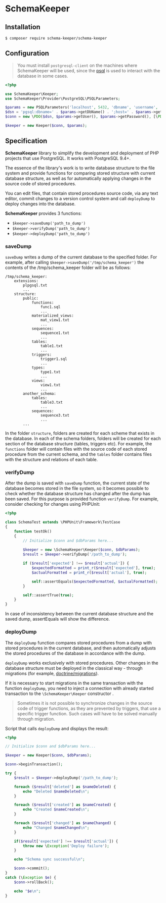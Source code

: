 # SchemaKeeper

## Installation

```
$ composer require schema-keeper/schema-keeper
```

## Configuration
> You must install `postgresql-client` on the machines where SchemaKeeper will be used, since the [psql](https://www.postgresql.org/docs/current/app-psql.html) is used to interact with the database in some cases.

```php
<?php

use SchemaKeeper\Keeper;
use SchemaKeeper\Provider\PostgreSQL\PSQLParameters;

$params = new PSQLParameters('localhost', 5432, 'dbname', 'username', 'password');
$dsn = 'pgsql:dbname=' . $params->getDbName() . ';host=' . $params->getHost();
$conn = new \PDO($dsn, $params->getUser(), $params->getPassword(), [\PDO::ATTR_ERRMODE => \PDO::ERRMODE_EXCEPTION]);

$keeper = new Keeper($conn, $params);
```

## Specification
**SchemaKeeper** library to simplify the development and deployment of PHP projects that use PostgreSQL. It works with PostgreSQL 9.4+.

The essence of the library's work is to write database structure to the file system and provide functions for comparing stored structure with current database structure, as well as for automatically applying changes in the source code of stored procedures.

You can edit files, that contain stored procedures source code, via any text editor, commit changes to a version control system and call `deployDump` to deploy changes into the database.

**SchemaKeeper**  provides 3 functions:
* `$keeper->saveDump('path_to_dump')`
* `$keeper->verifyDump('path_to_dump')`
* `$keeper->deployDump('path_to_dump')`

### saveDump
`saveDump` writes a dump of the current database to the specified folder. For example, after calling `$keeper->saveDump('/tmp/schema_keeper')` the contents of the /tmp/schema_keeper folder will be as follows:

```
/tmp/schema_keeper:
    extensions:
        plpgsql.txt
        ...
    structure:
        public:
            functions:
                func1.sql
                ...
            materialized_views:
                mat_view1.txt
                ...
            sequences:
                sequence1.txt
                ...
            tables:
                table1.txt
                ...
            triggers:
                trigger1.sql
                ...
            types:
                type1.txt
                ...
            views:
                view1.txt
                ...
        another_schema:
            tables:
                table3.txt
                ...
            sequences:
                sequence3.txt
                ...
        ...
```

In the folder `structure`, folders are created for each scheme that exists in the database. In each of the schema folders, folders will be created for each section of the database structure (tables, triggers etc). For example, the `functions` folder will contain
files with the source code of each stored procedure from the current schema, and the `tables` folder contains files with the structure and relations of each table.

### verifyDump
After the dump is saved with `saveDump` function, the current state of the database becomes stored in the file system, so
it becomes possible to check whether the database structure has changed after the dump has been saved. For this purpose is provided
function `verifyDump`. For example, consider checking for changes using PHPUnit:

```php
<?php

class SchemaTest extends \PHPUnit\Framework\TestCase
{
    function testOk()
    {
        // Initialize $conn and $dbParams here...
        
        $keeper = new \SchemaKeeper\Keeper($conn, $dbParams);
        $result = $keeper->verifyDump('/path_to_dump');

        if ($result['expected'] !== $result['actual']) {
            $expectedFormatted = print_r($result['expected'], true);
            $actualFormatted = print_r($result['actual'], true);

            self::assertEquals($expectedFormatted, $actualFormatted);
        }

        self::assertTrue(true);
    }
}

```

In case of inconsistency between the current database structure and the saved dump, assertEquals will show the difference.

### deployDump

The `deployDump` function compares stored procedures from a dump with stored procedures in the current database, and then automatically adjusts the stored procedures of the database in accordance with the dump.

`deployDump` works exclusively with stored procedures. Other changes in the database structure must be deployed in the classical way - through migrations
(for example, [doctrine/migrations](https://packagist.org/packages/doctrine/migrations)).

If it is necessary to start migrations in the same transaction with the function `deployDump`, you need to inject a connection with already started transaction to the `\SchemaKeeper\Keeper` constructor .

> Sometimes it is not possible to synchronize changes in the source code of trigger functions, as they are prevented by triggers, that use a specific trigger function. Such cases will have to be solved manually through migration.

Script that calls `deployDump` and displays the result:

```php
<?php

// Initialize $conn and $dbParams here...

$keeper = new Keeper($conn, $dbParams);

$conn->beginTransaction();

try {
    $result = $keeper->deployDump('/path_to_dump');

    foreach ($result['deleted'] as $nameDeleted) {
        echo "Deleted $nameDeleted\n";
    }

    foreach ($result['created'] as $nameCreated) {
        echo "Created $nameCreated\n";
    }

    foreach ($result['changed'] as $nameChanged) {
        echo "Changed $nameChanged\n";
    }

    if($result['expected'] !== $result['actual']) {
        throw new \Exception('Deploy failure');
    }

    echo "Schema sync successful\n";

    $conn->commit();
}
catch (\Exception $e) {
    $conn->rollBack();

    echo "$e\n";
}
```